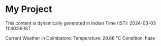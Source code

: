 # My Project

This content is dynamically generated in Indian Time (IST): 2024-03-03 11:40:59 IST


Current Weather in Coimbatore:
Temperature: 29.88 °C
Condition: haze
